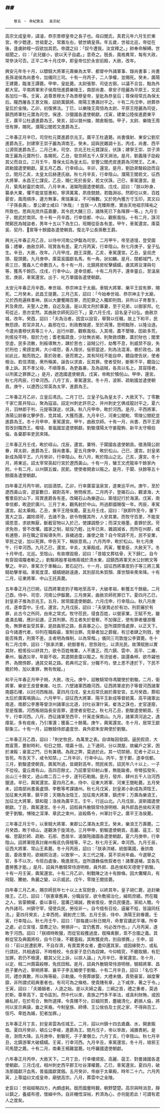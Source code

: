 

##### 魏書
　　`卷五 ‧ 帝紀第五`　
`高宗紀`

* * *

高宗文成皇帝，諱濬，恭宗景穆皇帝之長子也。母曰閭氏，真君元年六月生於東宮。帝少聦達，世祖愛之，常置左右，號世嫡皇孫。年五歲，世祖北巡，帝從在後，逢虜帥桎一奴欲加其罰。帝謂之曰：「奴今遭我，汝宜釋之。」帥奉命解縛。世祖聞之，曰：「此兒雖小，欲以天子自處。」意奇之。旣長，風格異常，每有大政，常參決可否。正平二年十月戊申，即皇帝位於永安前殿，大赦，改年。

興安元年冬十月，以驃騎大將軍元壽樂為太宰、都督中外諸軍事、錄尚書事；尚書長孫渴侯為尚書令，加儀同三司。十有一月丙子，二人爭權，並賜死。癸未，廣陽王建薨，臨淮王譚薨。甲申，皇妣薨。太尉張黎、司徒古弼，以議不合旨，黜為外都大官。平南將軍宋子侯周忸進爵樂陵王，南部尚書、章安子陸麗為平原王，文武各加位一等。壬寅，追尊景穆太子為景穆皇帝，皇妣為恭皇后；尊保母常氏為保太后。隴西屠各王景文叛，詔統萬鎮將、南陽王惠壽討平之。十有二月戊申，祔葬恭皇后於金陵。乙卯，初復佛法。丁巳，以樂陵王周忸為太尉，平原王陸麗為司徒，鎮西將軍杜元寶為司空。保達、沙獵國各遣使朝獻。戊寅，建業公陸俟進爵東平王，廣平公杜遺進爵為王。癸亥，詔以營州蝗，開倉賑恤。甲子，太尉、樂陵王周忸有罪，賜死。濮陽公閭若文進爵為王。

二年春正月辛巳，司空杜元寶進爵京兆王。廣平王杜遺薨。尚書僕射、東安公劉尼進爵為王。封建寧王崇子麗為濟南王。癸未，詔與民雜調十五。丙戌，尚書、西平公源賀進爵為王。二月己未，司空、京兆王杜元寶謀反，伏誅；建寧王崇、崇子濟南王麗為元寶所引，各賜死。乙丑，發京師五千人穿天淵池。是月，劉義隆子劭殺其父而自立。三月壬午，尊保太后為皇太后。安豐公閭虎皮進爵為河閒王。乙未，疏勒國遣使朝獻。夏五月乙酉，行幸崞山。辛卯，還宮。是月，劉劭弟駿殺劭而自立。閏月乙亥，太皇太后赫連氏崩。秋七月辛亥，行幸陰山。濮陽王閭若文，征西大將軍、永昌王仁謀反。乙丑，賜仁死於長安，若文伏誅。己巳，車駕還宮。是月，築馬射臺於南郊。八月辛未，渴槃陁國遣使朝貢。戊戌，詔曰：「朕以眇身，纂承大業，懼不能宣慈惠和，寧濟萬㝢，夙夜兢兢，若臨淵谷。然即位以來，百姓晏安，風雨順序，邊方無事，衆瑞兼呈，不可稱數。又於苑內獲方寸玉印，其文曰『子孫長壽』，羣公卿士咸曰『休哉』！豈朕一人克臻斯應，實由天地祖宗降祐之所致也。思與兆庶共茲嘉慶，其令民大酺三日，諸殊死已下各降罪一等。」九月壬子，閱武於南郊。冬十有一月辛酉，行幸信都、中山，觀察風俗。十有二月，誅河閒鄚民為賊盜者，男年十五以下為生口，班賜從臣各有差。甲午，車駕還宮。庫莫奚、契丹、𦋺賔等十餘國各遣使朝貢。復北平公長孫敷王爵。

興光元年春正月乙丑，以侍中河南公伊馛為司空。二月甲午，帝至道壇，登受圖籙；禮畢，曲赦京師，班賞各有差。夏六月丙寅，行幸陰山。秋七月庚子，皇子弘生。辛丑，大赦，改年。八月甲戌，趙王深薨。乙亥，車駕還宮。乙丑，皇叔虎頭、龍頭薨。九月庚申，庫莫奚國獻名馬，有一角，狀如麟。是月，閉都城門，大索三日，獲姦人亡命數百人。冬十有一月，北鎮將房杖擊蠕蠕，虜其將豆渾與句等，獲馬千餘匹。戊戌，行幸中山，遂幸信都。十有二月丙子，還幸靈丘，至溫泉宮。庚辰，車駕還宮。出于、叱万單國各遣使朝獻。

太安元年春正月辛酉，奉世祖、恭宗神主于太廟。車騎大將軍、樂平王拔有罪，賜死。二月癸未，武昌王提薨。三月己亥，詔曰：「今始奉世祖、恭宗神主于太廟，又於西苑遍秩羣神。朕以大慶饗賜百寮，而犯罪之人獨即刑戮，非所以子育羣生，矜及衆庶。夫聖人之教，自近及遠。是以周文刑於寡妻，至于兄弟，以御家邦。化苟從近，恩亦宜然。其曲赦京師死囚已下。」夏六月壬戌，詔名皇子曰弘，曲赦京城，改年。癸酉，詔曰：「夫為治者，因宜以設官，舉賢以任職，故上下和平，民無怨謗。若官非其人，姦邪在位，則政教陵遲，至於凋薄。思明黜陟，以隆治道。今遣尚書穆伏真等三十人，巡行州郡，觀察風俗。入其境，農不墾殖，田畝多荒，則傜役不時，廢於力也；耆老飯蔬食，少壯無衣褐，則聚斂煩數，匱於財也；閭里空虛，民多流散，則綏導無方，踈於恩也；盜賊公行，劫奪不息，則威禁不設，失於刑也；衆謗並興，大小嗟怨，善人隱伏，佞邪當途，則為法混淆，昬於政也。諸如此比，黜而戮之。善於政者，襃而賞之。其有阿枉不能自申，聽詣使告狀，使者檢治。若信清能，衆所稱美，誣告以求直，反其罪。使者受財，斷察不平，聽詣公車上訴。其不孝父母，不順尊長，為吏姦暴，及為盜賊，各具以名上。其容隱者，以所匿之罪罪之。」是月，遮逸國遣使朝貢。戊寅，帝畋於犢倪山。甲申，還宮。秋七月丙辰，行幸河西。八月丁亥，車駕還宮。冬十月，波斯、疏勒國並遣使朝貢。庚午，以遼西公常英為太宰，進爵為王。

二年春正月乙卯，立皇后馮氏。二月丁巳，立皇子弘為皇太子，大赦天下。丁零數千家亡匿井陘山，聚為寇盜。詔定州刺史許宗之、并州刺史乞佛成龍討平之。夏六月，羽林郎于判、元提等謀逆，伏誅。秋八月甲申，畋於河西。是月，平西將軍、漁陽公尉眷北擊伊吾，克其城，大獲而還。九月辛巳，河東公閭毗、零陵公閭紇並進爵為王。冬十月甲申，車駕還宮。甲午，曲赦京師。十有一月，尚書、西平王源賀改封隴西王。嚈噠、普嵐國並遣使朝獻。劉駿濮陽太守姜龍駒、新平太守楊伯倫，各棄郡率吏民來降。

三年春正月壬戌，畋於崞山。戊辰，還宮。粟特、于闐國各遣使朝貢。徵漁陽公尉眷，拜太尉，進爵為王，錄尚書事。夏五月庚申，畋於松山。己巳，還宮。封皇弟新成為陽平王。六月癸卯，行幸陰山。秋八月，畋於陰山之北。己亥，還宮。冬十月，將東巡，詔太宰常英起行宮於遼西黃山。十有一月，蠻王文虎龍率千餘家內附。十有二月，以州鎮五蝗，民飢，使使者開倉以賑之。是月，于闐、扶餘等五十餘國各遣使朝獻。

四年春正月丙午朔，初設酒禁。乙卯，行幸廣甯溫泉宮，遂東巡平州。庚午，至於遼西黃山宮，遊宴數日，親對高年，勞問疾苦。二月丙子，登碣石山，觀滄海，大饗羣臣於山下，班賞進爵各有差。改碣石山為樂遊山，築壇記行於海濵。戊寅，南幸信都，畋遊於廣川。三月丁未，觀馬射於中山。所過郡國賜復一年。丙辰，車駕還宮。起太華殿。乙丑，東平王陸俟薨。夏五月壬戌，詔曰：「朕即阼至今，屢下寬大之旨，蠲除煩苛，去諸不急，欲令物獲其所，人安其業。而牧守百里，不能宣揚恩意，求欲無厭，斷截官物以入於己，使課調懸少；而深文極墨，委罪於民。苛求免咎，曾不改懼。國家之制，賦役乃輕，比年已來，雜調減省，而所在州郡，咸有逋懸，非在職之官綏導失所，貪穢過度，誰使之致？自今常調不充，民不安業，宰民之徒，加以死罪。申告天下，稱朕意焉。」六月丙申，畋於松山。秋七月庚午，行幸河西。九月乙巳，還宮。辛亥，太華殿成。丙寅，饗羣臣，大赦天下。冬十月甲戌，北巡。至陰山，有故塚毀廢，詔曰：「昔姬文葬枯骨，天下歸仁。自今有穿毀墳隴者斬之。」劉駿將殷孝祖脩兩城於清水東，詔鎮西將軍天水公封敕文等擊之。辛卯，車駕次于車輪山，累石記行。十一月，詔征西將軍皮豹子等三將三萬騎助擊孝祖。車駕度漠，蠕蠕絕跡遠遁，其別部烏朱賀頹、庫世頹率衆來降。十有二月，征東將軍、中山王託真薨。

五年春正月己巳朔，征西將軍皮豹子略地至高平，大破孝祖，斬獲五千餘級。二月己酉，侍中、司空、河南公伊馛薨。三月庚寅，曲赦京師死罪已下。夏四月乙巳，封皇弟子推為京兆王。五月，居常國遣使朝獻。六月戊申，行幸陰山。秋八月庚戌，遂幸雲中。壬戌，還宮。九月戊辰，詔曰：「夫襃賞必於有功，刑罰審於有罪，此古今之所同，由來之常式。牧守莅民，侵食百姓，以營家業，王賦不充，雖歲滿去職，應計前逋，正其刑罪。而主者失於督察，不加彈正，使有罪者優游獲免，無罪者妄受其辜，是啟姦邪之路，長貪暴之心，豈所謂原情處罪，以正天下。自今諸遷代者，仰列在職殿最，案制治罪。克舉者加之爵寵，有愆者肆之刑戮，使能否殊貫，刑賞不差。主者明為條制，以為常楷。」儀同三司敦煌公李寶薨。冬十有二月戊申，詔曰：「朕承洪業，統御羣有，思恢政化，以濟兆民。故薄賦斂以實其財，輕傜役以紓其力，欲令百姓脩業，人不匱乏。而六鎮、雲中、高平、二雍、秦州，徧遇災旱，年穀不收。其遣開倉廩以賑之。有流徙者，諭還桑梓。欲市糴他界，為關傍郡，通其交易之路。若典司之官，分職不均，使上恩不達於下，下民不贍於時，加以重罪，無有攸縱。」

和平元年春正月甲子朔，大赦，改元。庚午，詔散騎常侍馮闡使於劉駿。二月，衛將軍、樂安王良督東雍、吐京、六壁諸軍西趣河西，征西將軍皮豹子等督河西諸軍南趨石樓，以討河西叛胡。夏四月戊戌，皇太后常氏崩於壽安宮。五月癸酉，葬昭太后於廣寗鳴鷄山。六月甲午，詔征西大將軍、陽平王新成等督統萬、高平諸軍出南道，南郡公李惠等督涼州諸軍出北道，討吐谷渾什寅。崔浩之誅也，史官遂廢，至是復置。河西叛胡詣長安首罪，遣使者安慰之。秋七月乙丑，劉駿遣使朝貢。壬午，行幸河西。八月，西征諸軍至西平，什寅走保南山。九月，諸軍濟河追之，遇瘴氣，多有疫疾，乃引軍還；獲畜二十餘萬。庚午，輿駕還宮。冬十月，居常王獻馴象三。十有一月，詔散騎侍郎盧度世、員外郎朱安興使於劉駿。

二年春正月乙酉，詔曰：「刺史牧民，為萬里之表。自頃每因發調，逼民假貸，大商富賈，要射時利，旬日之間，增贏十倍。上下通同，分以潤屋。故編戶之家，困於凍餒；豪富之門，日有兼積。為政之弊，莫過於此。其一切禁絕，犯者十疋以上皆死。布告天下，咸令知禁。」二月辛卯，行幸中山。丙午，至于鄴，遂幸信都。三月，劉駿遣使朝貢。輿駕所過，皆親對高年，問民疾苦。詔民年八十以上，一子不從役。靈丘南有山，高四百餘丈。乃詔羣官仰射山峯，無能踰者。帝彎弧發矢，出山三十餘丈，過山南二百二十步，遂刊石勒銘。是月，發并、肆州五千人治河西獵道。辛巳，輿駕還宮。夏四月乙未，侍中、征東大將軍、河東王閭毗薨。五月癸未，詔南部尚書黃盧頭、李敷等考課諸州。秋七月戊寅，封皇弟小新成為濟陰王，加征東大將軍，鎮平原；天賜為汝陰王，加征南大將軍，鎮虎牢；万壽為樂浪王，加征北大將軍，鎮和龍；洛侯為廣平王。壬午，行巡山北。八月戊辰，波斯國遣使朝獻。丁丑，輿駕還宮。冬十月，詔假員外散騎常侍游明根、員外郎昌邑侯和天德使于劉駿。愽陵之深澤、章武之束州，盜殺縣令，州軍討平之。廣平王洛侯薨。

三年春正月壬午，以車騎大將軍、東郡公乙渾為太原王。癸未，樂浪王万壽薨。二月癸酉，畋于崞山，遂觀漁于旋鴻池。三月甲申，劉駿遣使朝貢。高麗、蓰王、契嚙、思厭於師、疏勒、石郍、悉居半、渴槃陁諸國各遣使朝獻。夏六月庚申，行幸陰山。詔將軍陸真討雍州叛氐仇傉檀等，平之。秋七月壬寅，幸河西。九月壬辰，征西大將軍、常山王素薨。冬十月丙辰，詔曰：「朕承洪緒，統御萬國，垂拱南面，委政羣司，欲緝熙治道，以致寧一。夫三代之隆，莫不崇尚年齒。今選舉之官，多不以次，令班白處後，晚進居先。豈所謂彝倫攸叙者也！諸曹選補，宜各先盡勞舊才能。」是月，詔員外散騎常侍游明根，員外郎、昌邑侯和天德使于劉駿。十有一月壬寅，輿駕還宮。十有二月乙卯，制戰陳之法十有餘條。因大儺耀兵，有飛龍、騰虵、魚麗之變，以示威武。戊午，零陵王閭拔薨。

四年春三月乙未，賜京師民年七十以上太官厨食，以終其年。皇子胡仁薨，追封樂陵王。乙巳，詔曰：「朕憲章舊典，分職設官，欲令敷揚治化，緝熙庶績。然在職之人，皆蒙顯擢，委以事任，當厲己竭誠，務省傜役，使兵民優逸，家給人贍。今內外諸司、州鎮守宰，侵使兵民，勞役非一。自今擅有召役，逼雇不程，皆論同枉法。」夏四月癸亥，上幸西苑，親射虎三頭。五月壬辰，侍中、漁陽王尉眷薨。壬寅，行幸陰山。秋七月壬午，詔曰：「朕每歲以秋日閑月，命羣官講武平壤。所幸之處，必立宮壇，糜費之功，勞損非一。宜仍舊貫，何必改作也。」八月丙寅，遂畋于河西。詔曰：「朕順時畋獵，而從官殺獲過度，旣殫禽獸，乖不合圍之義。其敕從官及典圍將校，自今已後，不聽濫殺。其畋獲皮肉，別自頒賚。」壬申，詔曰：「前以民遭飢寒，不自存濟，有賣鬻男女者，盡仰還其家。或因緣勢力，或私行請託，共相通容，不時檢校，令良家子息仍為奴婢。今仰精究，不聽取贖，有犯加罪。若仍不檢還，聽其父兄上訴，以掠人論。」九月辛巳，車駕還宮。冬十月，以定、相二州霣霜殺稼，免民田租。是月，詔員外散騎常侍游明根，驍騎將軍、昌邑子婁內近，寧朔將軍、襄平子李五鱗使于劉駿。十有二月辛丑，詔曰：「名位不同，禮亦異數，所以殊等級，示軌儀。今喪葬嫁娶，大禮未備，貴勢豪富，越度奢靡，非所謂式昭典憲者也。有司可為之條格，使貴賤有章，上下咸序，著之于令。」壬寅，詔曰：「夫婚姻者，人道之始。是以夫婦之義，三綱之首，禮之重者，莫過於斯。尊卑高下，宜令區別。然中代以來，貴族之門多不率法，或貪利財賄，或因緣私好，在於苟合，無所選擇，令貴賤不分，巨細同貫，塵穢清化，虧損人倫，將何以宣示典謨，垂之來裔。今制皇族、師傅、王公侯伯及士民之家，不得與百工、伎巧、卑姓為婚，犯者加罪。」

五年春正月丁亥，封皇弟雲為任城王。二月，詔以州鎮十四去歲蟲、水，開倉賑恤。夏四月癸卯，頓丘公李峻，進爵為王。閏月戊子，帝以旱故，減膳責躬。是夜，澍雨大降。五月庚申，劉駿死，子子業僭立。六月丁亥，行幸陰山。秋七月辛丑，北鎮游軍大破蠕蠕。壬寅，行幸河西。九月辛丑，車駕還宮。冬十月，琅邪王司馬楚之薨。十有二月，南秦王楊難當薨。吐呼羅國遣使朝獻。

六年春正月丙申，大赦天下。二月丁丑，行幸樓煩宮。高麗、蓰王、對曼諸國各遣使朝獻。三月戊戌，相州刺史西平郡王吐谷渾權薨。乙巳，車駕還宮。夏四月，破洛那國獻汗血馬，普嵐國獻寶劔。五月癸卯，帝崩于太華殿，時年二十六。六月丙寅，上尊謚曰文成皇帝，廟號高宗。八月，葬雲中之金陵。

史臣曰：世祖經略四方，內頗虛耗。旣而國舋時艱，朝野楚楚。高宗與時消息，靜以鎮之，養威布德，懷緝中外。自非機悟深裕，矜濟為心，亦何能若此！可謂有君人之度矣。

* * *

